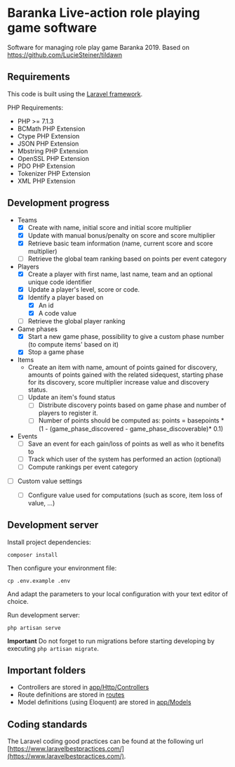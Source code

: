 # Baranka Live-action role playing game software
Software for managing role play game Baranka 2019. Based on https://github.com/LucieSteiner/tildawn


## Requirements
This code is built using the [Laravel framework](https://laravel.com).

PHP Requirements:
- PHP >= 7.1.3
- BCMath PHP Extension
- Ctype PHP Extension
- JSON PHP Extension
- Mbstring PHP Extension
- OpenSSL PHP Extension
- PDO PHP Extension
- Tokenizer PHP Extension
- XML PHP Extension

## Development progress
- Teams
  - [x] Create with name, initial score and initial score multiplier
  - [x] Update with manual bonus/penalty on score and score multiplier
  - [x] Retrieve basic team information (name, current score and score multiplier)
  - [ ] Retrieve the global team ranking based on points per event category
- Players
  - [x] Create a player with first name, last name, team and an optional unique code identifier
  - [x] Update a player's level, score or code.
  - [x] Identify a player based on
    - [x] An id
    - [x] A code value
  - [ ] Retrieve the global player ranking
- Game phases
  - [x] Start a new game phase, possibility to give a custom phase number (to compute items' based on it)
  - [x] Stop a game phase
- Items
  - Create an item with name, amount of points gained for discovery, amounts of points gained with the related sidequest, starting phase for its discovery, score multiplier increase value and discovery status.
  - [ ] Update an item's found status
    - [ ] Distribute discovery points based on game phase and number of players to register it.
    - [ ] Number of points should be computed as: points = basepoints * (1 - (game_phase_discovered - game_phase_discoverable)* 0.1)
- Events
  - [ ] Save an event for each gain/loss of points as well as who it benefits to
  - [ ] Track which user of the system has performed an action (optional)
  - [ ] Compute rankings per event category
- [ ] Custom value settings
  - [ ] Configure value used for computations (such as score, item loss of value, ...)



## Development server
Install project dependencies:

`composer install`

Then configure your environment file:

`cp .env.example .env`

And adapt the parameters to your local configuration with your text editor of choice.

Run development server:

`php artisan serve`

**Important**
Do not forget to run migrations before starting developing by executing `php artisan migrate`.

## Important folders

- Controllers are stored in [app/Http/Controllers](./app/Http/Controllers)
- Route definitions are stored in [routes](./routes)
- Model definitions (using Eloquent) are stored in [app/Models](./app/Models)

## Coding standards

The Laravel coding good practices can be found at the following url [https://www.laravelbestpractices.com/](https://www.laravelbestpractices.com/).